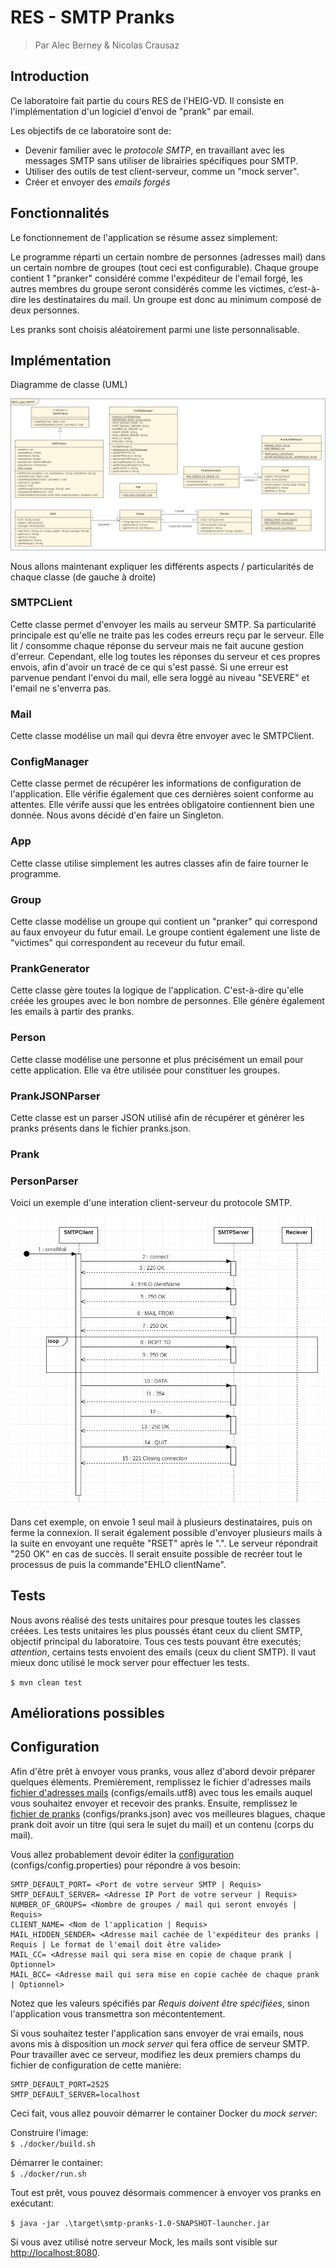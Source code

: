 # RES - SMTP Pranks

> Par Alec Berney & Nicolas Crausaz

## Introduction

Ce laboratoire fait partie du cours RES de l'HEIG-VD. Il consiste en l'implémentation d'un logiciel d'envoi de "prank" par email.

Les objectifs de ce laboratoire sont de:
- Devenir familier avec le *protocole SMTP*, en travaillant avec les messages SMTP sans utiliser de librairies spécifiques pour SMTP.
- Utiliser des outils de test client-serveur, comme un "mock server".
- Créer et envoyer des _emails forgés_

## Fonctionnalités

Le fonctionnement de l'application se résume assez simplement:

Le programme réparti un certain nombre de personnes (adresses mail) dans un certain nombre de groupes (tout ceci est configurable).
Chaque groupe contient 1 "pranker" considéré comme l'expéditeur de l'email forgé, les autres membres du groupe seront considérés
comme les victimes, c’est-à-dire les destinataires du mail. Un groupe est donc au minimum composé de deux personnes.

Les pranks sont choisis aléatoirement parmi une liste personnalisable.


## Implémentation

Diagramme de classe (UML)

![diagramme de classe](figures/UML.png)

Nous allons maintenant expliquer les différents aspects / particularités de chaque classe (de gauche à droite)

### SMTPCLient
Cette classe permet d'envoyer les mails au serveur SMTP.
Sa particularité principale est qu'elle ne traite pas les codes erreurs reçu par le serveur.
Elle lit / consomme chaque réponse du serveur mais ne fait aucune gestion d'erreur.
Cependant, elle log toutes les réponses du serveur et ces propres envois, afin d'avoir un tracé de ce qui s'est passé.
Si une erreur est parvenue pendant l'envoi du mail, elle sera loggé au niveau "SEVERE" et l'email ne s'enverra pas.

### Mail
Cette classe modélise un mail qui devra être envoyer avec le SMTPClient.

### ConfigManager
Cette classe permet de récupérer les informations de configuration de l'application.
Elle vérifie également que ces dernières soient conforme au attentes.
Elle vérife aussi que les entrées obligatoire contiennent bien une donnée.
Nous avons décidé d'en faire un Singleton.

### App
Cette classe utilise simplement les autres classes afin de faire tourner le programme.

### Group
Cette classe modélise un groupe qui contient un "pranker" qui correspond au faux envoyeur du futur email.
Le groupe contient également une liste de "victimes" qui correspondent au receveur du futur email.

### PrankGenerator
Cette classe gère toutes la logique de l'application.
C'est-à-dire qu'elle créée les groupes avec le bon nombre de personnes.
Elle génère également les emails à partir des pranks.

### Person
Cette classe modélise une personne et plus précisément un email pour cette application.
Elle va être utilisée pour constituer les groupes.

### PrankJSONParser
Cette classe est un parser JSON utilisé afin de récupérer et générer les pranks présents dans le fichier pranks.json.

### Prank

### PersonParser

Voici un exemple d'une interation client-serveur du protocole SMTP.

![diagramme de classe](figures/SequenceDiagram.png)

Dans cet exemple, on envoie 1 seul mail à plusieurs destinataires, puis on ferme la connexion.
Il serait également possible d'envoyer plusieurs mails à la suite en envoyant une requête "RSET" après le ".".
Le serveur répondrait "250 OK" en cas de succès. Il serait ensuite possible de recréer tout le processus de puis la commande"EHLO clientName".

## Tests

Nous avons réalisé des tests unitaires pour presque toutes les classes créées. 
Les tests unitaires les plus poussés étant ceux du client SMTP, objectif principal du laboratoire.
Tous ces tests pouvant être executés; *attention*, certains tests envoient des emails (ceux du client SMTP).
Il vaut mieux donc utilisé le mock server pour effectuer les tests.

`$ mvn clean test`

## Améliorations possibles



## Configuration

Afin d'être prêt à envoyer vous pranks, vous allez d'abord devoir préparer quelques élèments.
Premièrement, remplissez le fichier d'adresses mails [fichier d'adresses mails](configs/emails.utf8) (configs/emails.utf8) avec tous les emails auquel vous souhaitez envoyer et recevoir des pranks.
Ensuite, remplissez le [fichier de pranks](configs/pranks.json) (configs/pranks.json) avec vos meilleures blagues, chaque prank doit avoir un titre (qui sera le sujet du mail) et un contenu (corps du mail).

Vous allez probablement devoir éditer la [configuration](configs/config.properties) (configs/config.properties) pour répondre à vos besoin:

```
SMTP_DEFAULT_PORT= <Port de votre serveur SMTP | Requis>
SMTP_DEFAULT_SERVER= <Adresse IP Port de votre serveur | Requis>
NUMBER_OF_GROUPS= <Nombre de groupes / mail qui seront envoyés | Requis>
CLIENT_NAME= <Nom de l'application | Requis>
MAIL_HIDDEN_SENDER= <Adresse mail cachée de l'expéditeur des pranks | Requis | Le format de l'email doit être valide>
MAIL_CC= <Adresse mail qui sera mise en copie de chaque prank | Optionnel>
MAIL_BCC= <Adresse mail qui sera mise en copie cachée de chaque prank | Optionnel>
```

Notez que les valeurs spécifiés par _Requis_ *doivent être spécifiées*, sinon l'application vous transmettra son mécontentement.

Si vous souhaitez tester l'application sans envoyer de vrai emails, nous avons mis à disposition un _mock server_ qui fera office de serveur SMTP.
Pour travailler avec ce serveur, modifiez les deux premiers champs du fichier de configuration de cette manière:

```
SMTP_DEFAULT_PORT=2525
SMTP_DEFAULT_SERVER=localhost
```

Ceci fait, vous allez pouvoir démarrer le container Docker du _mock server_:

Construire l'image:\
`$ ./docker/build.sh`

Démarrer le container:\
`$ ./docker/run.sh`

Tout est prêt, vous pouvez désormais commencer à envoyer vos pranks en exécutant:

`$ java -jar .\target\smtp-pranks-1.0-SNAPSHOT-launcher.jar`

Si vous avez utilisé notre serveur Mock, les mails sont visible sur [http://localhost:8080](http://localhost:8080).
